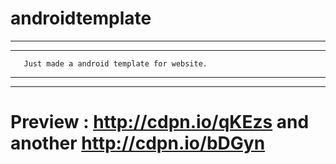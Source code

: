 androidtemplate
===============
***************************************************************
***************************************************************
       Just made a android template for website.               
***************************************************************
***************************************************************
Preview : http://cdpn.io/qKEzs and another http://cdpn.io/bDGyn
==============

